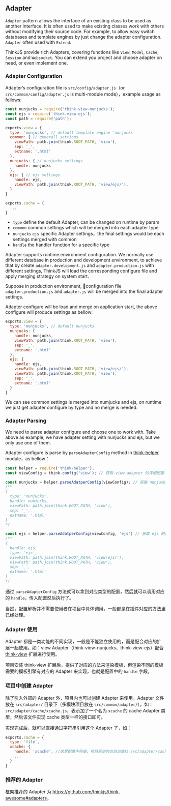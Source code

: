 ## Adapter

`Adapter` pattern allows the interface of an existing class to be used as another interface. It is often used to make existing classes work with others without modifying their source code. For example, to allow easy switch databases and template engines by just change the adapter configuration. `Adapter` often used with `Extend`.

ThinkJS provide rich Adapters, covering functions like `View`, `Model`, `Cache`, `Session` and `Websocket`. You can extend you project and choose adapter on need, or even implement one.

### Adapter Configuration

Adapter‘s configuration file is `src/config/adapter.js`（or `src/common/config/adapter.js` is multi-module mode），example usage as follows:

```js
const nunjucks = require('think-view-nunjucks');
const ejs = require('think-view-ejs');
const path = require('path');

exports.view = {
  type: 'nunjucks', // default template engine 'nunjucks'
  common: { // generall settings
    viewPath: path.join(think.ROOT_PATH, 'view'),
    sep: '_',
    extname: '.html'
  },
  nunjucks: { // nunjucks settings
    handle: nunjucks
  },
  ejs: { // ejs settings
    handle: ejs,
    viewPath: path.join(think.ROOT_PATH, 'view/ejs/'),
  }
}

exports.cache = {
  ...
}
```

* `type` define the default Adapter, can be changed on runtime by param
* `common` common settings which will be merged into each adapter type
* `nunjucks` `ejs` specific Adapter settings，the final settings would be each settings merged with common
* `handle` the handler function for a specific type

Adapter supports runtime environment configuration. We normally use different database in production and development environment, to achieve that by create `adapter.development.js` and `adapter.production.js` with different settings, ThinkJS will load the corresponding configure file and apply merging strategy on system start.

Suppose in production environment, configuration file `adapter.production.js` and `adapter.js` will be merged into the final adapter settings.

Adapter configure will be load and merge on application start, the above configure will produce settings as bellow:

```js
exports.view = {
  type: 'nunjucks', // default nunjucks
  nunjucks: { 
    handle: nunjucks,
    viewPath: path.join(think.ROOT_PATH, 'view'),
    sep: '_',
    extname: '.html'
  },
  ejs: {
    handle: ejs,
    viewPath: path.join(think.ROOT_PATH, 'view/ejs/'),
    viewPath: path.join(think.ROOT_PATH, 'view'),
    sep: '_',
    extname: '.html'
  }
}
```

We can see common settings is merged into numjucks and ejs, on runtime we just get adapter configure by type and no merge is needed.

### Adapter Parsing

We need to parse adapter configure and choose one to work with. Take above as example, we have adapter setting with nunjucks and ejs, but we only use one of them.

Adapter configure is parse by `parseAdapterConfig` method in [think-helper](https://github.com/thinkjs/think-helper) module，as bellow：

```js
const helper = require('think-helper');
const viewConfig = think.config('view'); // 获取 view adapter 的详细配置

const nunjucks = helper.parseAdatperConfig(viewConfig); // 获取 nunjucks 的配置，默认 type 为 nunjucks
/**
{
  type: 'nunjucks',
  handle: nunjucks,
  viewPath: path.join(think.ROOT_PATH, 'view'),
  sep: '_',
  extname: '.html'
}
*/

const ejs = helper.parseAdatperConfig(viewConfig, 'ejs') // 获取 ejs 的配置
/**
{
  handle: ejs,
  type: 'ejs',
  viewPath: path.join(think.ROOT_PATH, 'view/ejs/'),
  viewPath: path.join(think.ROOT_PATH, 'view'),
  sep: '_',
  extname: '.html'
}
*/
```

通过 `parseAdapterConfig` 方法就可以拿到对应类型的配置，然后就可以调用对应的 `handle`，传入配置然后执行了。

当然，配置解析并不需要使用者在项目中具体调用，一般都是在插件对应的方法里已经处理。

### Adapter 使用

Adapter 都是一类功能的不同实现，一般是不能独立使用的，而是配合对应的扩展一起使用。如：view Adapter（think-view-nunjucks、think-view-ejs）配合 [think-view](https://github.com/thinkjs/think-view) 扩展进行使用。

项目安装 think-view 扩展后，提供了对应的方法来渲染模板，但渲染不同的模板需要的模板引擎有对应的 Adapter 来实现，也就是配置中的 `handle` 字段。

### 项目中创建 Adapter

除了引入外部的 Adapter 外，项目内也可以创建 Adapter 来使用。Adapter 文件放在 `src/adapter/` 目录下（多模块项目放在 `src/common/adapter/`），如：`src/adapter/cache/xcache.js`，表示加了一个名为 `xcache` 的 cache Adapter 类型，然后该文件实现 cache 类型一样的接口即可。

实现完成后，就可以直接通过字符串引用这个 Adapter 了，如：

```js
exports.cache = {
  type: 'file',
  xcache: {
    handle: 'xcache', //这里配置字符串，项目启动时会自动查找 src/adapter/cache/xcache.js 文件
    ...
  }
}
```

### 推荐的 Adapter

框架推荐的 Adapter 为 <https://github.com/thinkjs/think-awesome#adapters>。
